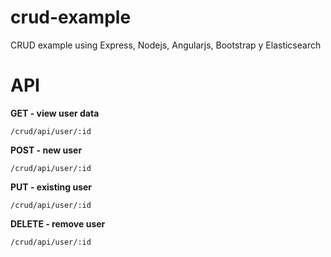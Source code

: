 # crud-example

CRUD example using Express, Nodejs, Angularjs, Bootstrap y Elasticsearch

# API 

<strong>GET - view user data</strong>
```
/crud/api/user/:id
```

<strong>POST - new user</strong>
```
/crud/api/user/:id
```

<strong>PUT - existing user</strong>
```
/crud/api/user/:id
```

<strong>DELETE - remove user</strong>
```
/crud/api/user/:id
```